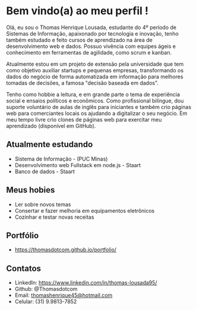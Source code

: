 # Bem vindo(a) ao meu perfil !

Olá, eu sou o Thomas Henrique Lousada, estudante do 4º período de Sistemas de Informação, apaixonado por tecnologia e inovação, tenho também estudado e feito cursos de aprendizado na área de desenvolvimento web e dados. Possuo vivência com equipes ágeis e conhecimento em ferramentas de agilidade, como scrum e kanban.

Atualmente estou em um projeto de extensão pela universidade que tem como objetivo auxiliar startups e pequenas empresas, transformando os dados do negócio de forma automatizada em informação para melhores tomadas de decisões, a famosa "decisão baseada em dados".

Tenho como hobbie a leitura, e em grande parte o tema de experiência social e ensaios políticos e econômicos. Como profissional bilíngue, dou suporte voluntário de aulas de inglês para iniciantes e também crio páginas web para comerciantes locais os ajudando a digitalizar o seu negócio. Em meu tempo livre crio clones de páginas web para exercitar meu aprendizado (disponível em GitHub).


## Atualmente estudando

- Sistema de Informação - (PUC Minas)
- Desenvolvimento web Fullstack em node.js - Staart
- Banco de dados - Staart


## Meus hobies

- Ler sobre novos temas
- Consertar e fazer melhoria em equipamentos eletrônicos
- Cozinhar e testar novas receitas


## Portfólio

- https://thomasdotcom.github.io/portfolio/

## Contatos

- LinkedIn: https://www.linkedin.com/in/thomas-lousada95/
- Github: @Thomasdotcom
- Email: thomashenrique45@hotmail.com
- Celular: (31) 9.9813-7852
